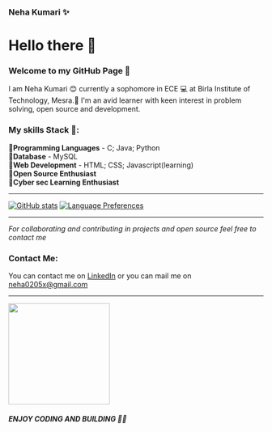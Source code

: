 ### Neha Kumari ✨ 

<!--
**neha0205x/neha0205x** is a ✨ _special_ ✨ repository because its `README.md` (this file) appears on your GitHub profile.

Here are some ideas to get you started:

- 🔭 I’m currently working on ...
- 🌱 I’m currently learning ...
- 👯 I’m looking to collaborate on ...
- 🤔 I’m looking for help with ...
- 💬 Ask me about ...
- 📫 How to reach me: ...
- 😄 Pronouns: ...
- ⚡ Fun fact: ...
-->

# **Hello there 👋**
### **Welcome to my GitHub Page 🤗**
I am Neha Kumari 😊 currently a sophomore in ECE 💻 at Birla Institute of Technology, Mesra.🏫 I'm an avid learner with keen interest in problem solving, open source and development.
<!--
**neha0205x/neha** is a ✨ _special_ ✨ repository because its `README.md` (this file) appears on your GitHub profile.-->

### My skills Stack 🎀:
🔹**Programming Languages** - C; Java; Python\
🔹**Database** - MySQL\
🔹**Web Development** - HTML; CSS; Javascript(learning)<br>
🔹**Open Source Enthusiast**\
🔹**Cyber sec Learning Enthusiast**

***

[![ GitHub stats](https://github-readme-stats.vercel.app/api?username=neha0205x&show_icons=true&theme=gruvbox)](https://github.com/neha0205x/github-readme-stats)
[![Language Preferences](https://github-readme-stats.vercel.app/api/top-langs/?username=neha0205x&layout=compact&theme=gruvbox)](https://github.com/neha0205x/github-readme-stats) 

***

_For collaborating and contributing in projects and open source feel free to contact me_

### Contact Me:
You can contact me on [LinkedIn](https://www.linkedin.com/in//) or you can mail me on neha0205x@gmail.com

***
<img height="200" src="https://raw.githubusercontent.com/neha0205x/neha/main/ggit.png"><br>
##### **ENJOY CODING AND BUILDING 🤩🤩**
